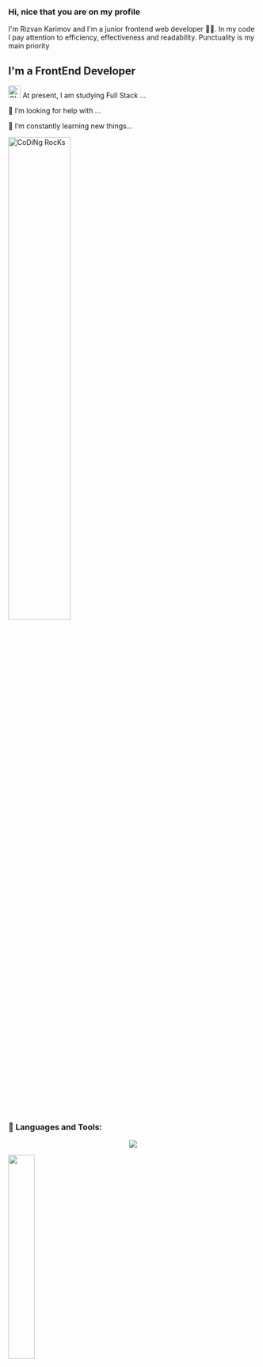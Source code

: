 ### Hi, nice that you are on my profile

I'm Rizvan Karimov and I'm a junior frontend web developer 👨‍💻. In my code I pay attention to efficiency, effectiveness and readability. 
Punctuality is my main priority



## I'm a FrontEnd Developer
<div style={{display:flex}}>
  <div style={{display: 'flex', flexDirection: 'column'}}>
    <p><img alt="GIF" src="https://github.com/SP-XD/SP-XD/blob/main/images/Developer.gif" width="25" /> At present, I am studying Full Stack ...</p>
    <p>💪 I’m looking for help with ...</p>
    <p>🥅 I’m constantly learning new things...</p>
  </div>

  <div>
    <img src="https://github.com/SP-XD/SP-XD/blob/main/images/dev-working_rounded.gif?raw=true" href="https://github.com/sp-xd" alt="CoDiNg RocKs"  width="50%"/><br>
  </div>
</div>

<br />


### 🧰 Languages and Tools:

<p align="center">
<img src="https://skillicons.dev/icons?i=html,css,bootstrap,tailwind,sass,ts,js,react,styledcomponents,materialui,nodejs,express,mongodb,git,github,figma,visualstudio,wordpress,webflow" />  
<p/>



<img src="https://raw.githubusercontent.com/rizvan555/profile-summary-cards/master/profile-summary-card-output/nord_dark/2-most-commit-language.svg" width="32.5%">
